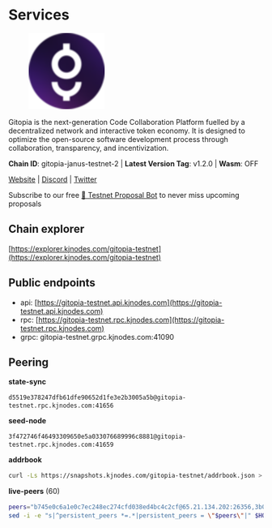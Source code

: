 # Services

<figure><img src="https://raw.githubusercontent.com/kj89/cosmos-images/main/logos/gitopia.png" width="150" alt=""><figcaption></figcaption></figure>

Gitopia is the next-generation Code Collaboration Platform fuelled by  a decentralized network and interactive token economy. It is designed  to optimize the open-source software development process through  collaboration, transparency, and incentivization.

**Chain ID**: gitopia-janus-testnet-2 | **Latest Version Tag**: v1.2.0 | **Wasm**: OFF

[Website](https://gitopia.com/) | [Discord](https://discord.gg/hFTXCGNYDZ) | [Twitter](https://twitter.com/gitopiaDAO)



Subscribe to our free [🤖 Testnet Proposal Bot](https://t.me/kjnodes_testnet_proposal_bot) to never miss upcoming proposals


## Chain explorer
[https://explorer.kjnodes.com/gitopia-testnet](https://explorer.kjnodes.com/gitopia-testnet)

## Public endpoints

* api: [https://gitopia-testnet.api.kjnodes.com](https://gitopia-testnet.api.kjnodes.com)
* rpc: [https://gitopia-testnet.rpc.kjnodes.com](https://gitopia-testnet.rpc.kjnodes.com)
* grpc: gitopia-testnet.grpc.kjnodes.com:41090

## Peering

**state-sync**

```text
d5519e378247dfb61dfe90652d1fe3e2b3005a5b@gitopia-testnet.rpc.kjnodes.com:41656
```

**seed-node**

```text
3f472746f46493309650e5a033076689996c8881@gitopia-testnet.rpc.kjnodes.com:41659
```

**addrbook**
```bash
curl -Ls https://snapshots.kjnodes.com/gitopia-testnet/addrbook.json > $HOME/.gitopia/config/addrbook.json
```

**live-peers** (60)
```bash
peers="b745e0c6a1e0c7ec248ec274cfd038ed4bc4c2cf@65.21.134.202:26356,3b0956b482f89b361dd350f1c6b3743096897446@65.108.124.219:35656,971c22cfb2a8fee7e6b5b7fb125cc9551f3b5e60@65.109.106.91:16656,d5519e378247dfb61dfe90652d1fe3e2b3005a5b@65.109.68.190:41656,cb9377904fd601cc64f4c86b8d051aae3274017d@86.32.74.154:26656,c09aa43e7149a6bf784d11867ebb4135996016d6@213.239.215.77:26656,6ea375302fdd319ef64e013f469e286faf739da8@213.239.207.165:20086,63381c5528ed8ca93f9ba31008a9630d21b29a97@142.132.152.46:46656,61c85d47e1dd86d5a5849450b849078d4d13184b@85.239.244.123:26656,eaa9978430e55663346eb61312cd5ecc21448b25@38.242.139.153:656,1f0f03a1c845e810e5cfeb0d960639c637d049fe@154.26.131.130:36656,247dbc8048be7c024c5f5deee45c18bd2f19bc93@116.203.35.46:36656,417311f0ceeff950dd9bf0f389e5a9c5ed8d22cd@146.190.88.155:41656,5c2a752c9b1952dbed075c56c600c3a79b58c395@195.3.220.140:27036,007d2419fea80aee707d009af0153f5105c53379@38.242.139.164:656,b3a5eb9f148cfd8c36e28c3648e2f9cc4270dfd0@178.172.132.41:656,399d4e19186577b04c23296c4f7ecc53e61080cb@34.143.189.236:26656,6fa19dbe0236fc9328513ced95d9dd6f8330dbf3@34.160.118.165:26656,01ce50fe5da292b5bbfcf5faa118b21819ef9562@65.109.11.49:26656,d2975b49708dc92ee3b7da1d72e3eee3119d1d0c@167.86.105.216:656,d9b86c9459ac8bb4760d37095732ccd2746aca1f@65.21.131.215:26356,bbc6a1e115185d5bffcbbf5520dca1c3d626e599@109.123.255.50:26656,4e0e57bcac8aa2bc3188d5b7845eeee61a61f3f0@194.163.170.165:26656,d5006b48f6d89a8c803d87ae8788b4ce3b45bb0a@65.109.116.110:26656,59a99a10a28baeda8535598acef9abb706ec5dbc@45.85.249.132:656,2236a75a7557d8633d06ac6f036c1b47c1fd1598@149.102.158.166:41656,1983d3cbcbc281232b5946ba9a2487e8f6976817@149.102.148.141:26656,5ffdc1788f68df5e8163d9bd0d71a4c4d3dec2e9@81.0.220.21:26656,15bb9edc16710d321163e7ef8b9a44959dd7e657@65.108.126.46:30656,f0b8227e40f25eaec0e25b9e91ca199d2d9a1ecb@167.86.94.177:656,619a23818cddd40d0b9f57e9754b719da13609bc@65.108.108.52:24656,635455fc5a4645f36d01a27e4932360bb2871803@94.41.17.212:36656,9c265cb98c21d6748822ca2bed0accacdd8449db@38.242.205.25:26656,292c099fc654a1331d3b62a1b939f867b62ef434@45.85.147.242:656,9bb344d83fc1fafc4bce6b8e4a95b82f37ac4f31@82.208.20.136:26656,098c8f3e70fa1f1bbb447903aea96b8e1f025f13@141.95.145.41:26656,59cdd2944de1d9eccdbb013123f2dc8b6a5770f8@178.18.254.33:26656,98bdfc67810bf7ac8f5c45b2c677b4bf199eb42e@185.193.67.65:41656,8bec864d68a2542233ba37ac94c723fdf0b8e175@45.151.122.136:656,7d819fa869f7c5b42c2c7a9538e1a9e7a52cfdee@65.108.226.26:24656,7da02e2bd195b025506f32f5eb4526c6a95c509c@23.251.150.101:656,099052dd7c948a76afdc952b32cd733933c5a9ba@65.21.192.90:10656,820024c34989e7605d9367847e1fc2d01ad763bd@65.109.92.235:30656,0eb70bf5e2403694109f9bba184570074c2dfdd5@38.242.235.255:26656,f9b892ea2e8ed8aa83f7b98e7e47371c23b01924@213.239.207.175:36656,4cd60a4dd4211d38d948a86a614f1fd8d3d274eb@75.119.153.139:656,f1c042fca05e4bfb9a6da1cccaa5108a26ea1e0f@65.108.104.167:28656,bc688b2be879ba5bfa34587e096a9c9a4df2e6d4@45.151.122.116:656,ed177ff3cf334df1a6c190438b0c7b5dd64b423a@45.151.122.140:656,ac606e28c081c679dc23d9a94c29842be8f8b1f1@45.85.249.133:656,05182a9b6121c9fcbb493f9bb3843e20e076e479@38.242.231.113:656,81f9bdd0e1e01390b70df7544b45efdccb52e41c@84.54.23.199:26656,08bfc8858aef75a54cba82050784a7bcd97c8012@161.97.157.111:41656,3e5ba61e8481c6c71d3f2cc022dd6671ed7cacf8@65.21.170.3:41656,9dab0c3fd67efd68d8853990cdff6775462e5b03@5.9.93.47:26656,0150c41282284a9546f8fe0f2531fc6b9d9128a3@65.109.23.114:11356,02068b4a6bed24d9f061ac43361dea17de69719c@65.109.90.171:26656,0d1a964bbe844ab45a0ec93ffed81945e588f6b9@23.88.70.109:41656,53cf9348c382b4e0ccd015d1ba89dbc91665a62e@5.252.23.41:656,7da6c90fe420bca73b5274884236134acf49d565@35.168.32.254:26656"
sed -i -e "s|^persistent_peers *=.*|persistent_peers = \"$peers\"|" $HOME/.gitopia/config/config.toml
```

